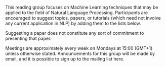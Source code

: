 This reading group focuses on Machine Learning techniques that may be applied to the field of Natural Language Processing. Participants are encouraged to suggest topics, papers, or tutorials (which need not involve any current application in NLP) by adding them to the lists below. 

Suggesting a paper does not constitute any sort of commitment to presenting that paper.

Meetings are approximately every week on Mondays at 15:00 (GMT+1) unless otherwise stated. Announcements for this group will be made by email, and it is possible to sign up to the mailing list here.
